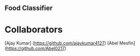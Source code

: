 ## Food Classifier
# Collaborators 
[Ajay Kumar] (https://github.com/ajaykumar4127)
[Abel Mesfin] (https://github.com/Abel0217)

